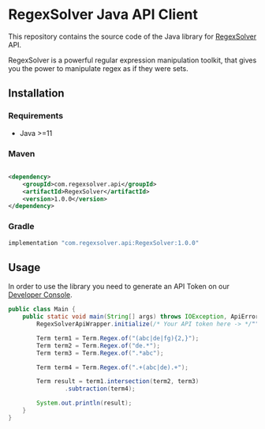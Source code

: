 # RegexSolver Java API Client

This repository contains the source code of the Java library for [RegexSolver](https://regexsolver.com) API.

RegexSolver is a powerful regular expression manipulation toolkit, that gives you the power to manipulate regex as if
they were sets.

## Installation

### Requirements

- Java >=11

### Maven

```xml

<dependency>
    <groupId>com.regexsolver.api</groupId>
    <artifactId>RegexSolver</artifactId>
    <version>1.0.0</version>
</dependency>
```

### Gradle

```groovy
implementation "com.regexsolver.api:RegexSolver:1.0.0"
```

## Usage

In order to use the library you need to generate an API Token on our [Developer Console](https://regexsolver.com/).

```java
public class Main {
    public static void main(String[] args) throws IOException, ApiError {
        RegexSolverApiWrapper.initialize(/* Your API token here -> */"");

        Term term1 = Term.Regex.of("(abc|de|fg){2,}");
        Term term2 = Term.Regex.of("de.*");
        Term term3 = Term.Regex.of(".*abc");

        Term term4 = Term.Regex.of(".+(abc|de).+");

        Term result = term1.intersection(term2, term3)
                .subtraction(term4);

        System.out.println(result);
    }
}
```